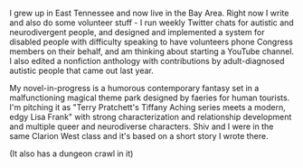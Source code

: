I grew up in East Tennessee and now live in the Bay Area. Right now I write and also do some volunteer stuff - I run weekly Twitter chats for autistic and neurodivergent people, and designed and implemented a system for disabled people with difficulty speaking to have volunteers phone Congress members on their behalf, and am thinking about starting a YouTube channel. I also edited a nonfiction anthology with contributions by adult-diagnosed autistic people that came out last year. 

My novel-in-progress is a humorous contemporary fantasy set in a malfunctioning magical theme park designed by faeries for human tourists. I'm pitching it as "Terry Pratchett's Tiffany Aching series meets a modern, edgy Lisa Frank" with strong characterization and relationship development and multiple queer and neurodiverse characters. Shiv and I were in the same Clarion West class and it's based on a short story I wrote there. 

(It also has a dungeon crawl in it)